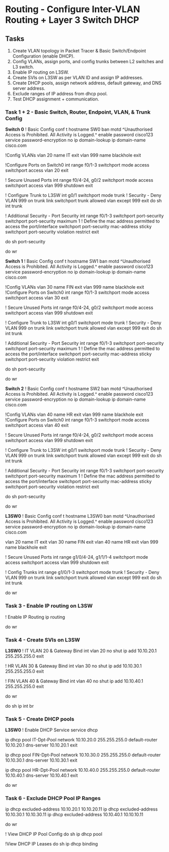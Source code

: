 # Routing - Configure Inter-VLAN Routing + Layer 3 Switch DHCP


## Tasks
1. Create VLAN topology in Packet Tracer & Basic Switch/Endpoint Configuration (enable DHCP).
2. Config VLANs, assign ports, and config trunks between L2 switches and L3 switch.
3. Enable IP routing on L3SW.
4. Create SVIs on L3SW as per VLAN ID and assign IP addresses.
5. Create DHCP pools, assign network address, default gateway, and DNS server address.
6. Exclude ranges of IP address from dhcp pool.
7. Test DHCP assignment + communication.


### Task 1 + 2 - Basic Switch, Router, Endpoint, VLAN, & Trunk Config

**Switch 0**
! Basic Config
conf t
hostname SW0
ban motd ^Unauthorised Access is Prohibited. All Activity is Logged.^
enable password cisco123
service password-encryption
no ip domain-lookup
ip domain-name cisco.com

!Config VLANs
vlan 20
name IT
exit
vlan 999
name blackhole
exit

!Configure Ports on Switch0
int range f0/1-3
switchport mode access
switchport access vlan 20
exit

! Secure Unused Ports
int range f0/4-24, g0/2
switchport mode access
switchport access vlan 999
shutdown
exit


! Configure Trunk to L3SW
int g0/1
switchport mode trunk
! Security - Deny VLAN 999 on trunk link
switchport trunk allowed vlan except 999
exit
do sh int trunk


! Additional Security - Port Security
int range f0/1-3
switchport port-security
switchport port-security maximum 1
! Define the mac address permitted to access the port/interface
switchport port-security mac-address sticky
switchport port-security violation restrict
exit

do sh port-security

do wr

**Switch 1**
! Basic Config
conf t
hostname SW1
ban motd ^Unauthorised Access is Prohibited. All Activity is Logged.^
enable password cisco123
service password-encryption
no ip domain-lookup
ip domain-name cisco.com

!Config VLANs
vlan 30
name FIN
exit
vlan 999
name blackhole
exit
!Configure Ports on Switch0
int range f0/1-3
switchport mode access
switchport access vlan 30
exit

! Secure Unused Ports
int range f0/4-24, g0/2
switchport mode access
switchport access vlan 999
shutdown
exit

! Configure Trunk to L3SW
int g0/1
switchport mode trunk
! Security - Deny VLAN 999 on trunk link
switchport trunk allowed vlan except 999
exit
do sh int trunk

! Additional Security - Port Security
int range f0/1-3
switchport port-security
switchport port-security maximum 1
! Define the mac address permitted to access the port/interface
switchport port-security mac-address sticky
switchport port-security violation restrict
exit

do sh port-security

do wr

**Switch 2**
! Basic Config
conf t
hostname SW2
ban motd ^Unauthorised Access is Prohibited. All Activity is Logged.^
enable password cisco123
service password-encryption
no ip domain-lookup
ip domain-name cisco.com

!Config VLANs
vlan 40
name HR
exit
vlan 999
name blackhole
exit
!Configure Ports on Switch0
int range f0/1-3
switchport mode access
switchport access vlan 40
exit

! Secure Unused Ports
int range f0/4-24, g0/2
switchport mode access
switchport access vlan 999
shutdown
exit

! Configure Trunk to L3SW
int g0/1
switchport mode trunk
! Security - Deny VLAN 999 on trunk link
switchport trunk allowed vlan except 999
exit
do sh int trunk

! Additional Security - Port Security
int range f0/1-3
switchport port-security
switchport port-security maximum 1
! Define the mac address permitted to access the port/interface
switchport port-security mac-address sticky
switchport port-security violation restrict
exit

do sh port-security

do wr


**L3SW0**
! Basic Config
conf t
hostname L3SW0
ban motd ^Unauthorised Access is Prohibited. All Activity is Logged.^
enable password cisco123
service password-encryption
no ip domain-lookup
ip domain-name cisco.com

vlan 20
name IT
exit
vlan 30
name FIN
exit
vlan 40
name HR
exit
vlan 999
name blackhole
exit

! Secure Unused Ports
int range g1/0/4-24, g1/1/1-4
switchport mode access
switchport access vlan 999
shutdown
exit

! Config Trunks
int range g1/0/1-3
switchport mode trunk
! Security - Deny VLAN 999 on trunk link
switchport trunk allowed vlan except 999
exit
do sh int trunk

do wr


### Task 3 - Enable IP routing on L3SW
! Enable IP Routing
ip routing

do wr


### Task 4 - Create SVIs on L3SW
**L3SW0**
! IT VLAN 20 & Gateway Bind
int vlan 20
no shut
ip add 10.10.20.1 255.255.255.0
exit

! HR VLAN 30 & Gateway Bind
int vlan 30
no shut
ip add 10.10.30.1 255.255.255.0
exit

! FIN VLAN 40 & Gateway Bind
int vlan 40
no shut
ip add 10.10.40.1 255.255.255.0
exit

do wr

do sh ip int br

### Task 5 - Create DHCP pools

**L3SW0**
! Enable DHCP Service
service dhcp

ip dhcp pool IT-Dpt-Pool
network 10.10.20.0 255.255.255.0
default-router 10.10.20.1
dns-server 10.10.20.1
exit

ip dhcp pool FIN-Dpt-Pool
network 10.10.30.0 255.255.255.0
default-router 10.10.30.1
dns-server 10.10.30.1
exit

ip dhcp pool HR-Dpt-Pool
network 10.10.40.0 255.255.255.0
default-router 10.10.40.1
dns-server 10.10.40.1
exit

do wr


### Task 6 - Exclude DHCP Pool IP Ranges
ip dhcp excluded-address 10.10.20.1 10.10.20.11
ip dhcp excluded-address 10.10.30.1 10.10.30.11
ip dhcp excluded-address 10.10.40.1 10.10.10.11

do wr

! View DHCP IP Pool Config
do sh ip dhcp pool

!View DHCP IP Leases
do sh ip dhcp binding